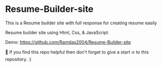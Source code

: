 # Resume-Builder-site
This is a Resume builder site with full response for creating resume easily 

Resume builder site using Html, Css, & JavaScript.

Demo: https://github.com/Ramdas2004/Resume-Builder-site

🙏 If you find this repo helpful then don't forget to give a start ❇️ to this repository. :)
